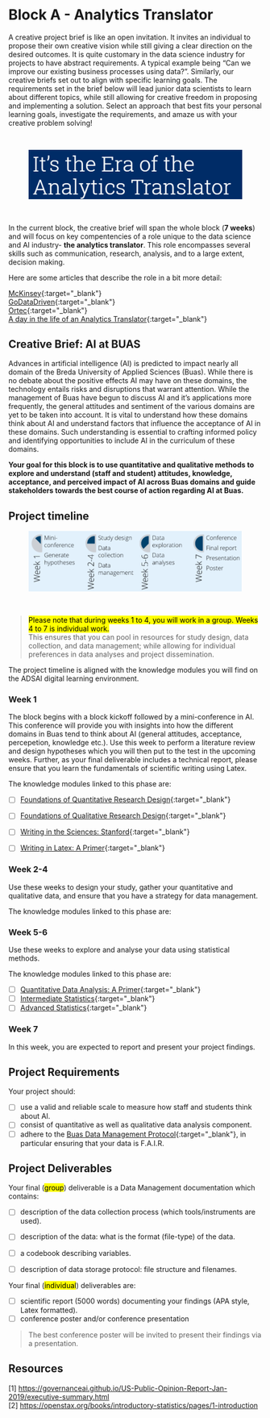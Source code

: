 # Block A - Analytics Translator

A creative project brief is like an open invitation. It invites an individual to
propose their own creative vision while still giving a clear direction on the desired outcomes.
It is quite customary in the data science industry for projects to have abstract
requirements. A typical example being “Can we improve our existing business processes using data?”.
Similarly, our creative briefs set out to align with specific learning goals.
The requirements set in the brief below will lead junior data scientists to learn about different topics,
while still allowing for creative freedom in proposing and implementing a solution.
Select an approach that best fits your personal learning goals, investigate the requirements,
and amaze us with your creative problem solving!

<br>
<figure>
    <img src=".\images\at.PNG"/>
</figure>
<br>

In the current block, the creative brief will span the whole block (**7 weeks**) and will focus
on key compentencies of a role unique to the data science and
AI industry- **the analytics translator**.
This role encompasses several skills such as communication, research, analysis,
and to a large extent, decision making.

Here are some articles that describe the role in a bit more detail:

[McKinsey](https://www.mckinsey.com/business-functions/quantumblack/our-insights/analytics-translator){:target="_blank"} <br>
[GoDataDriven](https://godatadriven.com/careers/analytics-translator/){:target="_blank"} <br>
[Ortec](https://ortec.com/en/news-more/insights/era-analytics-translator){:target="_blank"} <br>
[A day in the life of an Analytics Translator](https://www.jads.nl/guest-blog-harm-bodewes/){:target="_blank"}


## Creative Brief: AI at BUAS

Advances in artificial intelligence (AI) is predicted to impact nearly all
domain of the Breda University of Applied Sciences (Buas). While there is no debate
about the positive effects AI may have on these domains,
the technology entails risks and disruptions that warrant attention.
While the management of Buas have begun to discuss AI and it’s applications
more frequently, the general attitudes and sentiment of the various domains
are yet to be taken into account.  It is vital to understand how these domains
think about AI and understand factors that influence the acceptance of AI in
these domains. Such understanding is essential to crafting informed policy
and identifying opportunities to include AI in the curriculum of these domains.


**Your goal for this block is to use quantitative and qualitative methods to
explore and understand (staff and student)
attitudes, knowledge, acceptance, and perceived impact of AI across
Buas domains and guide stakeholders towards the best course of action regarding AI at Buas.**

## Project timeline

<figure>
    <img src=".\images\phases.png"/>
</figure>
<br>

> <mark>Please note that during weeks 1 to 4, you will work in a group. Weeks 4 to 7
is individual work.</mark> <br> This ensures that you can pool in resources for study design,
data collection, and data management; while allowing for individual preferences in
data analyses and project dissemination.

The project timeline is aligned with the knowledge modules you will find on
the ADSAI digital learning environment.

### Week 1
The block begins with a block kickoff
followed by a mini-conference in AI. This conference will provide you with insights
into how the different domains in Buas tend to think about AI (general attitudes,
 acceptance, percepetion, knowledge etc.). Use this week
to perform a literature review and design hypotheses which you will then put
to the test in the upcoming weeks. Further, as your final deliverable includes a technical report, 
please ensure that you learn the fundamentals of scientific writing using Latex.

The knowledge modules linked to this phase are:<br>
- [ ] [Foundations of Quantitative Research Design](https://www.linkedin.com/learning/academic-research-foundations-quantitative/welcome?autoplay=true&u=36359204){:target="_blank"} <br>
- [ ] [Foundations of Qualitative Research Design](https://www.linkedin.com/learning/market-research-qualitative/the-power-of-qualitative-research?autoplay=true&u=36359204){:target="_blank"}
- [ ] [Writing in the Sciences: Stanford](https://www.coursera.org/learn/sciwrite){:target="_blank"}
- [ ] [Writing in Latex: A Primer](https://www.overleaf.com/learn/latex/Tutorials){:target="_blank"}



### Week 2-4
Use these weeks to design your study, gather your quantitative and qualitative data, and ensure that you
have a strategy for data management.

The knowledge modules linked to this phase are:

### Week 5-6
Use these weeks to explore and analyse your data using statistical methods.

The knowledge modules linked to this phase are:

- [ ] [Quantitative Data Analysis: A Primer](../../Study%20Content/Statistical%20Inference/){:target="_blank"}
- [ ] [Intermediate Statistics](https://www.linkedin.com/learning/statistics-foundations-2/welcome?autoplay=true&u=36359204){:target="_blank"}
- [ ] [Advanced Statistics](https://www.linkedin.com/learning/statistics-foundations-3/welcome?autoplay=true&u=36359204){:target="_blank"}

### Week 7
In this week, you are expected to report and present your project findings.

## Project Requirements

Your project should:
- [ ] use a valid and reliable scale to measure how staff and students
think about AI.
- [ ] consist of quantitative as well as qualitative data analysis component.
- [ ] adhere to the [Buas Data Management Protocol](https://edubuas.sharepoint.com/sites/researchdevelopment/SitePages/Datamanagement.aspx){:target="_blank"}, in particular ensuring that your data is F.A.I.R.

## Project Deliverables

Your final (<mark>group</mark>) deliverable is a Data Management documentation which contains:
- [ ] description of the data collection process (which tools/instruments are used).
- [ ] description of the data: what is the format (file-type) of the data.
- [ ] a codebook describing variables.
- [ ] description of data storage protocol: file structure and filenames.



Your final (<mark>individual</mark>) deliverables are:
- [ ] scientific report (5000 words) documenting your findings (APA style, Latex formatted).
- [ ] conference poster and/or conference presentation

> The best conference poster will be invited to present their findings via a presentation.

## Resources
[1] https://governanceai.github.io/US-Public-Opinion-Report-Jan-2019/executive-summary.html <br>
[2] https://openstax.org/books/introductory-statistics/pages/1-introduction 

